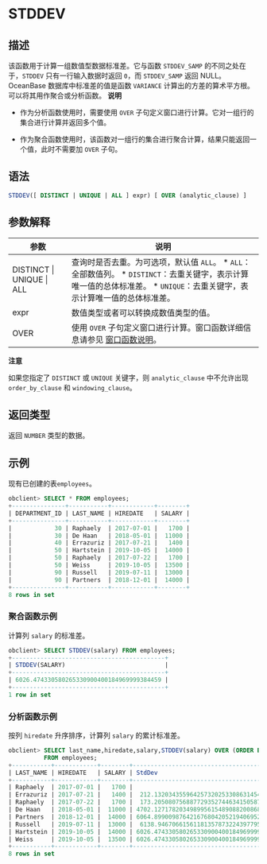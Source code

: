 STDDEV 
===========================



描述 
-----------------------

该函数用于计算一组数值型数据标准差。它与函数 `STDDEV_SAMP` 的不同之处在于，`STDDEV` 只有一行输入数据时返回 `0`，而 `STDDEV_SAMP` 返回 NULL。OceanBase 数据库中标准差的值是函数 `VARIANCE` 计算出的方差的算术平方根。可以将其用作聚合或分析函数。
**说明**



* 作为分析函数使用时，需要使用 `OVER` 子句定义窗口进行计算。它对一组行的集合进行计算并返回多个值。

  

* 作为聚合函数使用时，该函数对一组行的集合进行聚合计算，结果只能返回一个值，此时不需要加 `OVER` 子句。

  




语法 
-----------------------

```sql
STDDEV([ DISTINCT | UNIQUE | ALL ] expr) [ OVER (analytic_clause) ]
```



参数解释 
-------------------------



|            参数             |                                                                                                                         说明                                                                                                                          |
|---------------------------|-----------------------------------------------------------------------------------------------------------------------------------------------------------------------------------------------------------------------------------------------------|
| DISTINCT \| UNIQUE \| ALL | 查询时是否去重。为可选项，默认值 `ALL`。 * `ALL`：全部数值列。   * `DISTINCT`：去重关键字，表示计算唯一值的总体标准差。   * `UNIQUE`：去重关键字，表示计算唯一值的总体标准差。    |
| expr                      | 数值类型或者可以转换成数值类型的值。                                                                                                                                                                                                                                  |
| OVER                      | 使用 `OVER` 子句定义窗口进行计算。窗口函数详细信息请参见 [窗口函数说明](../4.analysis-functions-2/1.window-function-description.md)。                                                                                                                                                             |


**注意**



如果您指定了 `DISTINCT` 或 `UNIQUE` 关键字，则 `analytic_clause` 中不允许出现 `order_by_clause` 和 `windowing_clause`。

返回类型 
-------------------------

返回 `NUMBER` 类型的数据。

示例 
-----------------------

现有已创建的表`employees`。

```sql
obclient> SELECT * FROM employees;
+---------------+-----------+------------+--------+
| DEPARTMENT_ID | LAST_NAME | HIREDATE   | SALARY |
+---------------+-----------+------------+--------+
|            30 | Raphaely  | 2017-07-01 |   1700 |
|            30 | De Haan   | 2018-05-01 |  11000 |
|            40 | Errazuriz | 2017-07-21 |   1400 |
|            50 | Hartstein | 2019-10-05 |  14000 |
|            50 | Raphaely  | 2017-07-22 |   1700 |
|            50 | Weiss     | 2019-10-05 |  13500 |
|            90 | Russell   | 2019-07-11 |  13000 |
|            90 | Partners  | 2018-12-01 |  14000 |
+---------------+-----------+------------+--------+
8 rows in set
```



### 聚合函数示例 

计算列 `salary` 的标准差。

```sql
obclient> SELECT STDDEV(salary) FROM employees;
+-------------------------------------------+
| STDDEV(SALARY)                            |
+-------------------------------------------+
| 6026.474330580265330900400184969999384459 |
+-------------------------------------------+
1 row in set
```



### 分析函数示例 

按列 `hiredate` 升序排序，计算列 `salary` 的累计标准差。

```sql
obclient> SELECT last_name,hiredate,salary,STDDEV(salary) OVER (ORDER BY hiredate) "StdDev"
          FROM employees;
+-----------+------------+--------+-------------------------------------------+
| LAST_NAME | HIREDATE   | SALARY | StdDev                                    |
+-----------+------------+--------+-------------------------------------------+
| Raphaely  | 2017-07-01 |   1700 |                                         0 |
| Errazuriz | 2017-07-21 |   1400 |  212.132034355964257320253308631454711785 |
| Raphaely  | 2017-07-22 |   1700 |  173.205080756887729352744634150587236694 |
| De Haan   | 2018-05-01 |  11000 | 4702.127178203498995615489088200868644482 |
| Partners  | 2018-12-01 |  14000 | 6064.899009876421676804205219406952308814 |
| Russell   | 2019-07-11 |  13000 |  6138.94670661561181357873224397795992899 |
| Hartstein | 2019-10-05 |  14000 | 6026.474330580265330900400184969999384459 |
| Weiss     | 2019-10-05 |  13500 | 6026.474330580265330900400184969999384459 |
+-----------+------------+--------+-------------------------------------------+
8 rows in set
```


